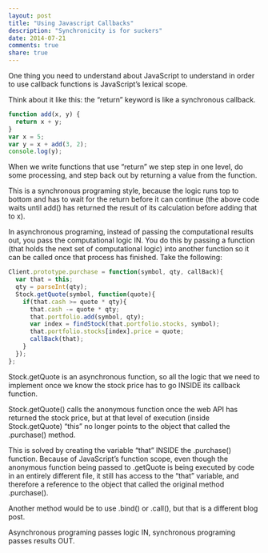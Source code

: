 ```yaml
---
layout: post
title: "Using Javascript Callbacks"
description: "Synchronicity is for suckers"
date: 2014-07-21
comments: true
share: true
---
```


One thing you need to understand about JavaScript to understand in order to use callback
functions is JavaScript’s lexical scope.

Think about it like this: the “return” keyword is like a synchronous callback.
```javascript
function add(x, y) {
  return x + y;
}
var x = 5;
var y = x + add(3, 2);
console.log(y);
```

When we write functions that use “return” we step step in one level, do some processing, and step
back out by returning a value from the function.

This is a synchronous programing style, because the logic runs top to bottom and has to wait for the
return before it can continue (the above code waits until add() has returned the result of its calculation
before adding that to x).

In asynchronous programing, instead of passing the computational results out, you pass the computational
logic IN. You do this by passing a function (that holds the next set of computational logic) into another
function so it can be called once that process has finished. Take the following:
```javascript
Client.prototype.purchase = function(symbol, qty, callBack){
  var that = this;
  qty = parseInt(qty);
  Stock.getQuote(symbol, function(quote){
    if(that.cash >= quote * qty){
      that.cash -= quote * qty;
      that.portfolio.add(symbol, qty);
      var index = findStock(that.portfolio.stocks, symbol);
      that.portfolio.stocks[index].price = quote;
      callBack(that);
    }
  });
};
```
Stock.getQuote is an asynchronous function, so all the logic that we need to implement once we know
the stock price has to go INSIDE its callback function.

Stock.getQuote() calls the anonymous function once the web API has returned the stock price, but at
that level of execution (inside Stock.getQuote) “this” no longer points to the object that called the
.purchase() method.

This is solved by creating the variable “that” INSIDE the .purchase() function. Because of JavaScript’s
function scope, even though the anonymous function being passed to .getQuote is being executed by code
in an entirely different file, it still has access to the “that” variable, and therefore a reference to
the object that called the original method .purchase().

Another method would be to use .bind() or .call(), but that is a different blog post.

Asynchronous programing passes logic IN, synchronous programing passes results OUT.

